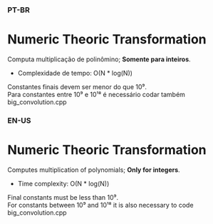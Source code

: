 ### PT-BR

# Numeric Theoric Transformation
Computa multiplicação de polinômino; **Somente para inteiros**.
* Complexidade de tempo: O(N * log(N))

Constantes finais devem ser menor do que 10⁹.\
Para constantes entre 10⁹ e 10¹⁸ é necessário codar também big_convolution.cpp

### EN-US

# Numeric Theoric Transformation
Computes multiplication of polynomials; **Only for integers**.
* Time complexity: O(N * log(N))

Final constants must be less than 10⁹.\
For constants between 10⁹ and 10¹⁸ it is also necessary to code big_convolution.cpp
